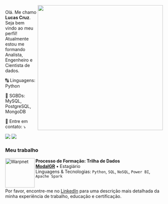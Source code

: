 <img src="https://vera-teknoloji.com/wp-content/uploads/2022/04/63583-visualization-data-illustration-png-image-high-quality.png" min-width="400px" max-width="400px" width="400px" align="right">

<p align="left"> 
  Olá. Me chamo <strong>Lucas Cruz</strong>. Seja bem vindo ao meu perfil!<br>
  Atualmente estou me formando Analista, Engenheiro e Cientista de dados.
</p>

<p align="left">
  🔠 Linguagens: Python
</p>

<p align="left">
  🔣 SGBDs: MySQL, PostgreSQL, MongoDB
</p>

<p align="left">
  💌 Entre em contato: ⤵️
</p>

<p align="left">
  <a href="mailto:lucascruzestudo@gmail.com.br" alt="Gmail">
  <img src="https://img.shields.io/badge/-Gmail-FF0000?style=flat-square&labelColor=FF0000&logo=gmail&logoColor=white" /></a>

  <a href="https://www.linkedin.com/in/lucasgomescruz" alt="LinkedIn">
  <img src="https://img.shields.io/badge/-Linkedin-0e76a8?style=flat-square&logo=Linkedin&logoColor=white" /></a>

</p>

### Meu trabalho

[<img align="left" height="94px" width="94px" alt="Warpnet" src="https://s3.amazonaws.com/gupy5/production/companies/2319/career/4039/images/2023-03-30_23-09_companyLogoUrl.png"/>](https://modalgr.com.br/)

**Processo de Formação: Trilha de Dados** \
[**ModalGR**](https://modalgr.com.br/) • Estagiário \
Linguagens & Tecnologias: `Python`, `SQL`, `NoSQL`, `Power BI`, `Apache Spark`\
<br/>


Por favor, encontre-me no [LinkedIn](https://www.linkedin.com/in/lucasgomescruz) para uma descrição mais detalhada da minha experiência de trabalho, educação e certificação.

